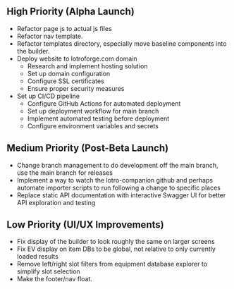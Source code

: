 ## High Priority (Alpha Launch)
- Refactor page js to actual js files
- Refactor nav template.
- Refactor templates directory, especially move baseline components into the builder.
- Deploy website to lotroforge.com domain
  - Research and implement hosting solution
  - Set up domain configuration
  - Configure SSL certificates
  - Ensure proper security measures
- Set up CI/CD pipeline
  - Configure GitHub Actions for automated deployment
  - Set up deployment workflow for main branch
  - Implement automated testing before deployment
  - Configure environment variables and secrets

## Medium Priority (Post-Beta Launch)
- Change branch management to do development off the main branch, use the main branch for releases
- Implement a way to watch the lotro-companion github and perhaps automate importer scripts to run following a change to specific places
- Replace static API documentation with interactive Swagger UI for better API exploration and testing

## Low Priority (UI/UX Improvements)
- Fix display of the builder to look roughly the same on larger screens
- Fix EV display on item DBs to be global, not relative to only currently loaded results
- Remove left/right slot filters from equipment database explorer to simplify slot selection
- Make the footer/nav float.